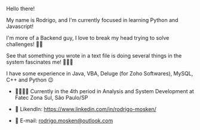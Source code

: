 Hello there!

My name is Rodrigo, and I'm currently focused in learning Python and Javascript!

I'm more of a Backend guy, I love to break my head trying to solve challenges! 🤔🤔

See that something you wrote in a text file is doing several things in the system fascinates me! 🤩🤖👾

I have some experience in Java, VBA, Deluge (for Zoho Softwares), MySQL, C++ and Python 😉



- 👨‍🎓👨‍💻 Currently in the 4th period in Analysis and System Development at Fatec Zona Sul, São Paulo/SP

- 🤵 LikendIn: https://www.linkedin.com/in/rodrigo-mosken/

- 📧 E-mail: rodrigo.mosken@outlook.com
